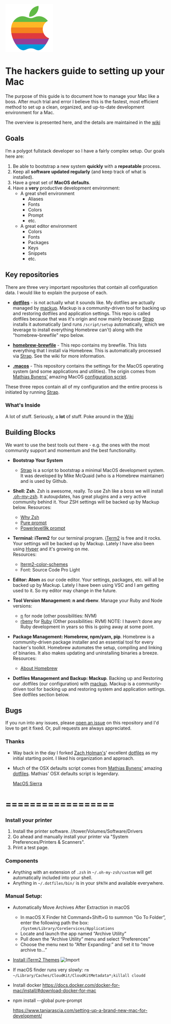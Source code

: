 ![apple](/media/apple-1-150x150.png)

# The hackers guide to setting up your Mac

The purpose of this guide is to document how to manage your Mac like a boss. After much trial and error I believe this is the fastest, most efficient method to set up a clean, organized, and up-to-date development environment for a Mac.

The overview is presented here, and the details are maintained in the [wiki](https://github.com/dstroot/macOS-setup/wiki)

## Goals

I’m a polygot fullstack developer so I have a fairly complex setup. Our goals here are:

1. Be able to bootstrap a new system **quickly** with a **repeatable** process.
2. Keep all **software updated regularly** (and keep track of what is installed).
3. Have a great set of **MacOS defaults**.
4. Have a **very** productive development environment:
   - A great shell environment
     - Aliases
     - Fonts
     - Colors
     - Prompt
     - etc.
   - A great editor environment
     - Colors
     - Fonts
     - Packages
     - Keys
     - Snippets
     - etc.

## Key repositories

There are three very important repositories that contain all configuration data. I would like to explain the purpose of each.

- **[dotfiles](https://github.com/dstroot/dotfiles)** - is not actually what it sounds like. My dotfiles are actually managed by [mackup](https://github.com/lra/mackup). Mackup is a community-driven tool for backing up and restoring dotfiles and application settings. This repo is called dotfiles because that was it's origin and now mainly because [Strap](https://github.com/MikeMcQuaid/strap) installs it automatically (and runs `/script/setup` automatically, which we leverage to install everything Homebrew can't) along with the "homebrew-brewfile" repo below.

- **[homebrew-brewfile](https://github.com/dstroot/homebrew-brewfile)** - This repo contains my brewfile. This lists everything that I install via Homebrew. This is automatically processed via [Strap](https://github.com/MikeMcQuaid/strap). See the wiki for more information.

- **[.macos](https://github.com/dstroot/.macos)** - This repository contains the settings for the MacOS operating system (and some applications and utilities). The origin comes from [Mathias Bynens'](https://github.com/mathiasbynens/) amazing MacOS [configuration script](https://github.com/mathiasbynens/dotfiles/blob/master/.macos).

These three repos contain all of my configuration and the entire process is initiated by running [Strap](https://github.com/MikeMcQuaid/strap).  

### What's Inside

A lot of stuff. Seriously, a **lot** of stuff. Poke around in the [Wiki](https://github.com/dstroot/macOS-setup/wiki)

## Building Blocks

We want to use the best tools out there - e.g. the ones with the most community support and momentum and the best functionality.

- **Bootstrap Your System**

  - [Strap](https://github.com/MikeMcQuaid/strap) is a script to bootstrap a minimal MacOS development system. It was developed by Mike McQuaid (who is a Homebrew maintainer) and is used by Github.

- **Shell: Zsh**. Zsh is awesome, really. To use Zsh like a boss we will install [.oh-my-zsh](https://github.com/robbyrussell/oh-my-zsh). It autoupdates, has great plugins and a very active community behind it. Your ZSH settings will be backed up by Mackup below. Resources:

  - [Why Zsh](http://code.joejag.com/2014/why-zsh.html)
  - [Pure prompt](https://github.com/sindresorhus/pure)
  - [Powerlevel9k prompt](https://github.com/bhilburn/powerlevel9k)

- **Terminal: iTerm2** for our terminal program. [iTerm2](http://iterm2.com/) is free and it rocks. Your settings will be backed up by Mackup. Lately I have also been using [Hyper](https://hyper.is/) and it's growing on me.  
Resources:

  - [Iterm2-color-schemes](http://iterm2colorschemes.com/)
  - Font: Source Code Pro Light

- **Editor: Atom** as our code editor. Your settings, packages, etc. will all be backed up by Mackup.  Lately I have been using VSC and I am getting used to it.  So my editor may change in the future.  

- **Tool Version Management: n and rbenv**. Manage your Ruby and Node versions:

  - [n](https://github.com/tj/n) for node (other possibilities: NVM)
  - [rbenv](https://github.com/sstephenson/rbenv) for [Ruby](https://www.ruby-lang.org/en/) (Other possibilities: RVM)  NOTE: I haven't done any Ruby development in years so this is going away at some point.  

- **Package Management: Homebrew, npm/yarn, pip**. Homebrew is a community-driven package installer and an essential tool for every hacker's toolkit. Homebrew automates the setup, compiling and linking of binaries. It also makes updating and uninstalling binaries a breeze. Resources:

  - [About Homebrew](http://mac.tutsplus.com/tutorials/terminal/homebrew-demystified-os-xs-ultimate-package-manager/)

- **Dotfiles Management and Backup: Mackup**. Backing up and Restoring our .dotfiles (our configuration) with [mackup](https://github.com/lra/mackup). Mackup is a community-driven tool for backing up and restoring system and application settings. See dotfiles section below.

## Bugs

If you run into any issues, please [open an issue](https://github.com/dstroot/macOS-setup/issues) on this repository and I'd love to get it fixed. Or, pull requests are always appreciated.

### Thanks

- Way back in the day I forked [Zach Holman's](http://github.com/holman)' excellent [dotfiles](http://github.com/holman/dotfiles) as my initial starting point. I liked his organization and approach.
- Much of the OSX defaults script comes from [Mathias Bynens'](https://github.com/mathiasbynens/) amazing [dotfiles](https://github.com/mathiasbynens/dotfiles). Mathias' OSX defaults script is legendary.

  [MacOS Sierra](https://gist.github.com/kevinelliott/7a152c556a83b322e0a8cd2df128235c)

# ==================

### Install your printer

1.  Install the printer software. //tower/Volumes/Software/Drivers
2.  Go ahead and manually install your printer via "System Preferences/Printers & Scanners".
3.  Print a test page.

### Components

- Anything with an extension of `.zsh` in `~/.oh-my-zsh/custom` will get automatically included into your shell.
- Anything in `~/.dotfiles/bin/` is in your `$PATH` and available everywhere.

### Manual Setup:

- Automatically Move Archives After Extraction in macOS
  - In macOS X Finder hit Command+Shift+G to summon “Go To Folder”, enter the following path the box: `/System/Library/CoreServices/Applications`
  - Locate and launch the app named “Archive Utility”
  - Pull down the “Archive Utility” menu and select “Preferences”
  - Choose the menu next to “After Expanding:” and set it to “move archive to…”
- [Install iTerm2 Themes](http://iterm2colorschemes.com/)
  ![Import](https://raw.githubusercontent.com/dstroot/dotfiles/master/img/iTerm2.png)
- If macOS finder runs very slowly: `rm ~/Library/Caches/CloudKit/CloudKitMetadata*;killall cloudd`
- Install docker https://docs.docker.com/docker-for-mac/install/#download-docker-for-mac
- npm install --global pure-prompt



  https://www.taniarascia.com/setting-up-a-brand-new-mac-for-development/
